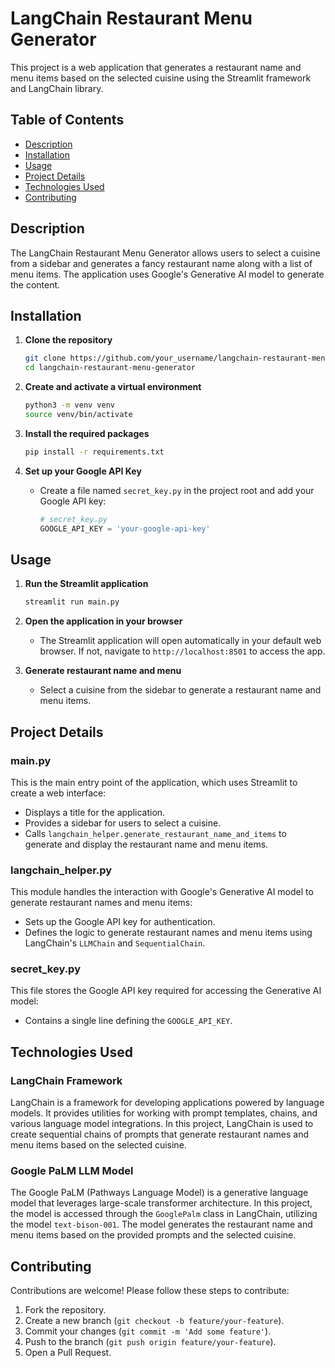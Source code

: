 # LangChain Restaurant Menu Generator

This project is a web application that generates a restaurant name and menu items based on the selected cuisine using the Streamlit framework and LangChain library.

## Table of Contents
- [Description](#description)
- [Installation](#installation)
- [Usage](#usage)
- [Project Details](#project-details)
- [Technologies Used](#technologies-used)
- [Contributing](#contributing)

## Description
The LangChain Restaurant Menu Generator allows users to select a cuisine from a sidebar and generates a fancy restaurant name along with a list of menu items. The application uses Google's Generative AI model to generate the content.

## Installation

1. **Clone the repository**
    ```sh
    git clone https://github.com/your_username/langchain-restaurant-menu-generator.git
    cd langchain-restaurant-menu-generator
    ```

2. **Create and activate a virtual environment**
    ```sh
    python3 -m venv venv
    source venv/bin/activate
    ```

3. **Install the required packages**
    ```sh
    pip install -r requirements.txt
    ```

4. **Set up your Google API Key**
    - Create a file named `secret_key.py` in the project root and add your Google API key:
      ```python
      # secret_key.py
      GOOGLE_API_KEY = 'your-google-api-key'
      ```

## Usage

1. **Run the Streamlit application**
    ```sh
    streamlit run main.py
    ```

2. **Open the application in your browser**
    - The Streamlit application will open automatically in your default web browser. If not, navigate to `http://localhost:8501` to access the app.

3. **Generate restaurant name and menu**
    - Select a cuisine from the sidebar to generate a restaurant name and menu items.

## Project Details

### main.py
This is the main entry point of the application, which uses Streamlit to create a web interface:
- Displays a title for the application.
- Provides a sidebar for users to select a cuisine.
- Calls `langchain_helper.generate_restaurant_name_and_items` to generate and display the restaurant name and menu items.

### langchain_helper.py
This module handles the interaction with Google's Generative AI model to generate restaurant names and menu items:
- Sets up the Google API key for authentication.
- Defines the logic to generate restaurant names and menu items using LangChain's `LLMChain` and `SequentialChain`.

### secret_key.py
This file stores the Google API key required for accessing the Generative AI model:
- Contains a single line defining the `GOOGLE_API_KEY`.

## Technologies Used

### LangChain Framework
LangChain is a framework for developing applications powered by language models. It provides utilities for working with prompt templates, chains, and various language model integrations. In this project, LangChain is used to create sequential chains of prompts that generate restaurant names and menu items based on the selected cuisine.

### Google PaLM LLM Model
The Google PaLM (Pathways Language Model) is a generative language model that leverages large-scale transformer architecture. In this project, the model is accessed through the `GooglePalm` class in LangChain, utilizing the model `text-bison-001`. The model generates the restaurant name and menu items based on the provided prompts and the selected cuisine.

## Contributing

Contributions are welcome! Please follow these steps to contribute:

1. Fork the repository.
2. Create a new branch (`git checkout -b feature/your-feature`).
3. Commit your changes (`git commit -m 'Add some feature'`).
4. Push to the branch (`git push origin feature/your-feature`).
5. Open a Pull Request.


